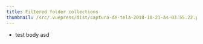 ```yaml
---
title: Filtered folder collections
thumbnail: /src/.vuepress/dist/captura-de-tela-2018-10-21-às-03.55.22.png
---
```

* test body
asd
